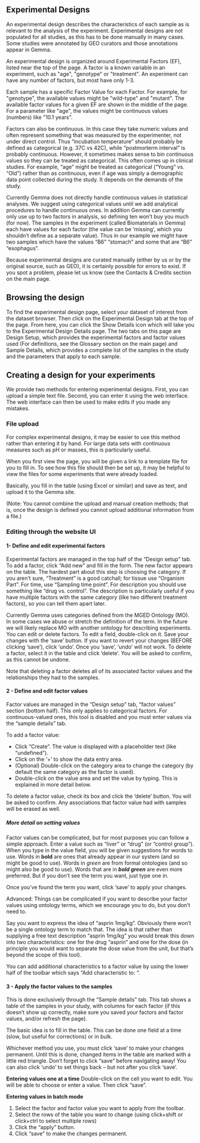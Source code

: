 ## Experimental Designs

An experimental design describes the characteristics of each sample as is relevant to the analysis of the experiment. Experimental designs are not populated for all studies, as this has to be done manually in many cases. Some studies were annotated by GEO curators and those annotations appear in Gemma.

An experimental design is organized around Experimental Factors (EF), listed near the top of the page. A factor is a known variable in an experiment, such as "age", "genotype" or "treatment". An experiment can have any number of factors, but most have only 1-3.

Each sample has a specific Factor Value for each Factor. For example, for "genotype", the available values might be "wild-type" and "mutant". The available factor values for a given EF are shown in the middle of the page. For a parameter like "age", the values might be continuous values (numbers) like "10.1 years".

Factors can also be continuous. In this case they take numeric values and often represent something that was measured by the experimenter, not under direct control. Thus “incubation temperature” should probably be defined as categorical (e.g. 37C vs 42C), while “postmorterm interval” is probably continuous. However, it sometimes makes sense to bin continuous values so they can be treated as categorical. This often comes up in clinical studies. For example, “age” might be treated as categorical (“Young” vs. “Old”) rather than as continuous, even if age was simply a demographic data point collected during the study. It depends on the demands of the study.

Currently Gemma does not directly handle continuous values in statistical analyses. We suggest using categorical values until we add analytical procedures to handle continuous ones. In addition Gemma can currently only use up to two factors in analysis, so defining ten won’t buy you much (for now).
The samples in the experiment (called Biomaterials in Gemma) each have values for each factor (the value can be ‘missing’, which you shouldn’t define as a separate value). Thus in our example we might have two samples which have the values “B6” “stomach” and some that are “B6” “esophagus”.

Because experimental designs are curated manually (either by us or by the original source, such as GEO), it is certainly possible for errors to exist. If you spot a problem, please let us know (see the Contacts & Credits section on the main page.

## Browsing the design
To find the experimental design page, select your dataset of interest from the dataset browser. Then click on the Experimental Design tab at the top of the page. From here, you can click the Show Details icon which will take you to the Experimental Design Details page. The two tabs on this page are Design Setup, which provides the experimental factors and factor values used (For definitions, see the Glossary section on the main page) and Sample Details, which provides a complete list of the samples in the study and the parameters that apply to each sample.

## Creating a design for your experiments

We provide two methods for entering experimental designs. First, you can upload a simple text file. Second, you can enter it using the web interface. The web interface can then be used to make edits if you made any mistakes.

### File upload

For complex experimental designs, it may be easier to use this method rather than entering it by hand. For large data sets with continuous measures such as pH or masses, this is particularly useful.

When you first view the page, you will be given a link to a template file for you to fill in. To see how this file should then be set up, it may be helpful to view the files for some experiments that were already loaded.

Basically, you fill in the table (using Excel or similar) and save as text, and upload it to the Gemma site.

(Note: You cannot combine the upload and manual creation methods; that is, once the design is defined you cannot upload additional information from a file.)

### Editing through the website UI

#### 1- Define and edit experimental factors
Experimental factors are managed in the top half of the “Design setup” tab. To add a factor, click “Add new” and fill in the form. The new factor appears on the table. The hardest part about this step is choosing the category. If you aren’t sure, “Treatment” is a good catchall; for tissue use “Organism Part”. For time, use “Sampling time point”. For description you should use something like “drug vs. control”. The description is particularly useful if you have multiple factors with the same category (like two different treatment factors), so you can tell them apart later.

Currently Gemma uses categories defined from the MGED Ontology (MO). In some cases we abuse or stretch the definition of the term. In the future we will likely replace MO with another ontology for describing experiments.
You can edit or delete factors. To edit a field, double-click on it. Save your changes with the ‘save’ button. If you want to revert your changes (BEFORE clicking ‘save’), click ‘undo’. Once you ‘save’, ‘undo’ will not work. To delete a factor, select it in the table and click ‘delete’. You will be asked to confirm, as this cannot be undone.

Note that deleting a factor deletes all of its associated factor values and the relationships they had to the samples.

#### 2 - Define and edit factor values
Factor values are managed in the “Design setup” tab, “factor values” section (bottom half). This only applies to categorical factors. For continuous-valued ones, this tool is disabled and you must enter values via the “sample details” tab.

To add a factor value:

- Click “Create”. The value is displayed with a placeholder text (like “undefined”).
- Click on the ‘+’ to show the data entry area.
- (Optional) Double-click on the category area to change the category (by default the same category as the factor is used).
- Double-click on the value area and set the value by typing. This is explained in more detail below.

To delete a factor value, check its box and click the ‘delete’ button. You will be asked to confirm. Any associations that factor value had with samples will be erased as well.

##### More detail on setting values

Factor values can be complicated, but for most purposes you can follow a simple approach. Enter a value such as “liver” or “drug” (or “control group”). When you type in the value field, you will be given suggestions for words to use. Words in **bold** are ones that already appear in our system (and so might be good to use). Words in _green_ are from formal ontologies (and so might also be good to use). Words that are in _**bold green**_ are even more preferred. But if you don’t see the term you want, just type one in.

Once you’ve found the term you want, click ‘save’ to apply your changes.

Advanced: Things can be complicated if you want to describe your factor values using ontology terms, which we encourage you to do, but you don’t need to.

Say you want to express the idea of “asprin 1mg/kg”. Obviously there won’t be a single ontology term to match that. The idea is that rather than supplying a free text description “asprin 1mg/kg” you would break this down into two characteristics: one for the drug “asprin” and one for the dose (in principle you would want to separate the dose value from the unit, but that’s beyond the scope of this tool).

You can add additional characteristics to a factor value by using the lower half of the toolbar which says “Add characteristic to: “.

#### 3 - Apply the factor values to the samples
This is done exclusively through the “Sample details” tab. This tab shows a table of the samples in your study, with columns for each factor (if this doesn’t show up correctly, make sure you saved your factors and factor values, and/or refresh the page).

The basic idea is to fill in the table. This can be done one field at a time (slow, but useful for corrections) or in bulk.

Whichever method you use, you must click ‘save’ to make your changes permanent. Until this is done, changed items in the table are marked with a little red triangle. Don’t forget to click “save” before navigating away! You can also click ‘undo’ to set things back – but not after you click ‘save’.

**Entering values one at a time**
Double-click on the cell you want to edit. You will be able to choose or enter a value. Then click “save”.

**Entering values in batch mode**
1. Select the factor and factor value you want to apply from the toolbar.
2. Select the rows of the table you want to change (using click+shift or click+ctrl to select multiple rows)
3. Click the “apply” button.
4. Click “save” to make the changes permanent.
